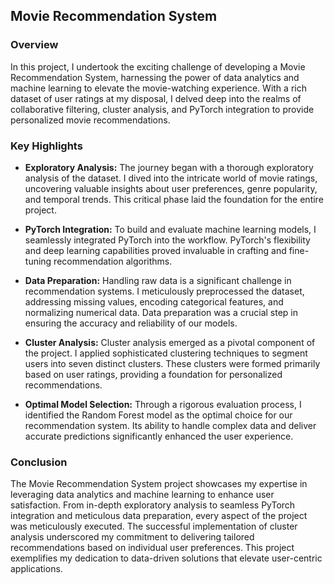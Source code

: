 ## Movie Recommendation System

### Overview
In this project, I undertook the exciting challenge of developing a Movie Recommendation System, harnessing the power of data analytics and machine learning to elevate the movie-watching experience. With a rich dataset of user ratings at my disposal, I delved deep into the realms of collaborative filtering, cluster analysis, and PyTorch integration to provide personalized movie recommendations.

### Key Highlights
- **Exploratory Analysis:** The journey began with a thorough exploratory analysis of the dataset. I dived into the intricate world of movie ratings, uncovering valuable insights about user preferences, genre popularity, and temporal trends. This critical phase laid the foundation for the entire project.

- **PyTorch Integration:** To build and evaluate machine learning models, I seamlessly integrated PyTorch into the workflow. PyTorch's flexibility and deep learning capabilities proved invaluable in crafting and fine-tuning recommendation algorithms.

- **Data Preparation:** Handling raw data is a significant challenge in recommendation systems. I meticulously preprocessed the dataset, addressing missing values, encoding categorical features, and normalizing numerical data. Data preparation was a crucial step in ensuring the accuracy and reliability of our models.

- **Cluster Analysis:** Cluster analysis emerged as a pivotal component of the project. I applied sophisticated clustering techniques to segment users into seven distinct clusters. These clusters were formed primarily based on user ratings, providing a foundation for personalized recommendations.

- **Optimal Model Selection:** Through a rigorous evaluation process, I identified the Random Forest model as the optimal choice for our recommendation system. Its ability to handle complex data and deliver accurate predictions significantly enhanced the user experience.

### Conclusion
The Movie Recommendation System project showcases my expertise in leveraging data analytics and machine learning to enhance user satisfaction. From in-depth exploratory analysis to seamless PyTorch integration and meticulous data preparation, every aspect of the project was meticulously executed. The successful implementation of cluster analysis underscored my commitment to delivering tailored recommendations based on individual user preferences. This project exemplifies my dedication to data-driven solutions that elevate user-centric applications.
